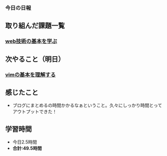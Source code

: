 ### 今日の日報
## 取り組んだ課題一覧
### [web技術の基本を学ぶ](https://github.com/happiness-chain/practice/blob/main/002_step/001_progate.md#%E3%83%97%E3%83%AD%E3%82%B0%E3%83%A9%E3%83%9F%E3%83%B3%E3%82%B0%E3%81%AB%E8%A7%A6%E3%82%8C%E3%81%A6%E3%81%BF%E3%82%8B)
  
## 次やること（明日）
### [vimの基本を理解する](https://github.com/happiness-chain/practice/blob/main/04_vim/001_vim%E3%81%AE%E5%9F%BA%E6%9C%AC%E3%82%92%E7%90%86%E8%A7%A3%E3%81%99%E3%82%8B.md)
## 感じたこと
- ブログにまとめるの時間かかるなぁということ。久々にしっかり時間とってアウトプットできた！

## 学習時間
- 今日2.5時間
- **合計:49.5時間**
